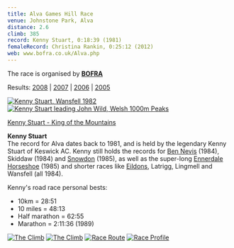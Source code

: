 ```yaml
---
title: Alva Games Hill Race
venue: Johnstone Park, Alva
distance: 2.6
climb: 385
record: Kenny Stuart, 0:18:39 (1981)
femaleRecord: Christina Rankin, 0:25:12 (2012)
web: www.bofra.co.uk/Alva.php
---
```

The race is organised by [**BOFRA**](http://www.bofra.co.uk/Alva.php)

Results: [2008](http://www.bofra.co.uk/AlvaResults2008.php) | [2007](http://www.bofra.co.uk/AlvaResults2007.php) | [2006](http://www.bofra.co.uk/AlvaResults2006.php) | [2005](http://www.alva.ukctest.co.uk/home/index.php?option=com_content&task=view&id=28&Itemid=41)

 [![Kenny Stuart, Wansfell 1982](http://www.scottishhillracing.co.uk/images/KennyStuart_tn.jpg)](http://www.scottishhillracing.co.uk/images/KennyStuart.jpg)[![Kenny Stuart leading John Wild, Welsh 1000m Peaks](http://www.scottishhillracing.co.uk/images/KennyStuart2_tn.jpg)](http://www.scottishhillracing.co.uk/images/KennyStuart2.jpg)

[Kenny Stuart - King of the Mountains](http://www.mudsweatandtears.co.uk/2009/08/27/kenny-stuart-king-of-the-mountains/)

**Kenny Stuart**  
The record for Alva dates back to 1981, and is held by the legendary Kenny Stuart of Keswick AC. Kenny still holds the records for [Ben Nevis](BenNevis) (1984), Skiddaw (1984) and [Snowdon](http://snowdonrace.com/saesneg/index_saesneg_yras_recordiau_dynion.htm) (1985), as well as the super-long [Ennerdale Horseshoe](http://www.richardeastman.co.uk/cfra/page.php?page=calendar) (1985) and shorter races like [Eildons](EildonThreeHillRace), Latrigg, Lingmell and Wansfell (all 1984).

Kenny's road race personal bests:

* 10km = 28:51
* 10 miles = 48:13
* Half marathon = 62:55
* Marathon = 2:11:36 (1989)

[![The Climb](http://chris-upson.com/2008/Alva/AlvaClimb_tn.jpg)](http://chris-upson.com/2008/Alva/AlvaClimb.jpg) [![The Climb](http://chris-upson.com/2008/Alva/AlvaClimb2_tn.jpg)](http://chris-upson.com/2008/Alva/AlvaClimb2.jpg) [![Race Route](http://chris-upson.com/2008/Alva/AlvaTrack_tn.jpg)](http://chris-upson.com/2008/Alva/AlvaTrack.jpg) [![Race Profile](http://chris-upson.com/2008/Alva/AlvaProfile_tn.jpg)](http://chris-upson.com/2008/Alva/AlvaProfile.jpg)